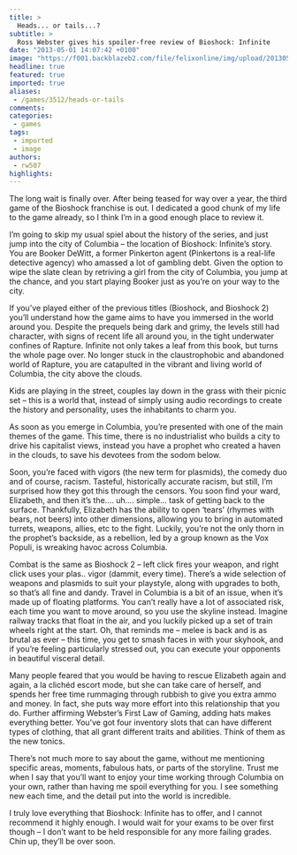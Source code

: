 ```yaml
---
title: >
  Heads... or tails...?
subtitle: >
  Ross Webster gives his spoiler-free review of Bioshock: Infinite
date: "2013-05-01 14:07:42 +0100"
image: "https://f001.backblazeb2.com/file/felixonline/img/upload/201305011508-tna08-cover_bioshockinfinite.jpg"
headline: true
featured: true
imported: true
aliases:
 - /games/3512/heads-or-tails
comments:
categories:
 - games
tags:
 - imported
 - image
authors:
 - rw507
highlights:
---
```


The long wait is finally over. After being teased for way over a year, the third game of the Bioshock franchise is out. I dedicated a good chunk of my life to the game already, so I think I’m in a good enough place to review it.

I’m going to skip my usual spiel about the history of the series, and just jump into the city of Columbia – the location of Bioshock: Infinite’s story. You are Booker DeWitt, a former Pinkerton agent (Pinkertons is a real-life detective agency) who amassed a lot of gambling debt. Given the option to wipe the slate clean by retriving a girl from the city of Columbia, you jump at the chance, and you start playing Booker just as you’re on your way to the city.

If you’ve played either of the previous titles (Bioshock, and Bioshock 2) you’ll understand how the game aims to have you immersed in the world around you. Despite the prequels being dark and grimy, the levels still had character, with signs of recent life all around you, in the tight underwater confines of Rapture. Infinite not only takes a leaf from this book, but turns the whole page over. No longer stuck in the claustrophobic and abandoned world of Rapture, you are catapulted in the vibrant and living world of Columbia, the city above the clouds.

Kids are playing in the street, couples lay down in the grass with their picnic set – this is a world that, instead of simply using audio recordings to create the history and personality, uses the inhabitants to charm you.

As soon as you emerge in Columbia, you’re presented with one of the main themes of the game. This time, there is no industrialist who builds a city to drive his capitalist views, instead you have a prophet who created a haven in the clouds, to save his devotees from the sodom below.

Soon, you’re faced with vigors (the new term for plasmids), the comedy duo and of course, racism. Tasteful, historically accurate racism, but still, I’m surprised how they got this through the censors.
 You soon find your ward, Elizabeth, and then it’s the.... uh.... simple... task of getting back to the surface. Thankfully, Elizabeth has the ability to open ‘tears’ (rhymes with bears, not beers) into other dimensions, allowing you to bring in automated turrets, weapons, allies, etc to the fight. Luckily, you’re not the only thorn in the prophet’s backside, as a rebellion, led by a group known as the Vox Populi, is wreaking havoc across Columbia.

Combat is the same as Bioshock 2 – left click fires your weapon, and right click uses your plas.. vigor (dammit, every time). There’s a wide selection of weapons and plasmids to suit your playstyle, along with upgrades to both, so that’s all fine and dandy. Travel in Columbia is a bit of an issue, when it’s made up of floating platforms. You can’t really have a lot of associated risk, each time you want to move around, so you use the skyline instead. Imagine railway tracks that float in the air, and you luckily picked up a set of train wheels right at the start. Oh, that reminds me – melee is back and is as brutal as ever – this time, you get to smash faces in with your skyhook, and if you’re feeling particularly stressed out, you can execute your opponents in beautiful visceral detail.

Many people feared that you would be having to rescue Elizabeth again and again, a la clichéd escort mode, but she can take care of herself, and spends her free time rummaging through rubbish to give you extra ammo and money. In fact, she puts way more effort into this relationship that you do.
 Further affirming Webster’s First Law of Gaming, adding hats makes everything better. You’ve got four inventory slots that can have different types of clothing, that all grant different traits and abilities. Think of them as the new tonics.

There’s not much more to say about the game, without me mentioning specific areas, moments, fabulous hats, or parts of the storyline. Trust me when I say that you’ll want to enjoy your time working through Columbia on your own, rather than having me spoil everything for you. I see something new each time, and the detail put into the world is incredible.

I truly love everything that Bioshock: Infinite has to offer, and I cannot recommend it highly enough. I would wait for your exams to be over first though – I don’t want to be held responsible for any more failing grades. Chin up, they’ll be over soon.
